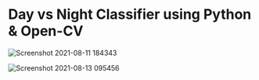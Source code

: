 # Day vs Night Classifier using Python & Open-CV


  ![Screenshot 2021-08-11 184343](https://user-images.githubusercontent.com/52671445/129304955-d9b17b06-2b0c-42f0-a00e-17a785f17c01.png)


![Screenshot 2021-08-13 095456](https://user-images.githubusercontent.com/52671445/129304983-bde8174d-7bc9-4365-b4b4-b0d491186c2a.png)



